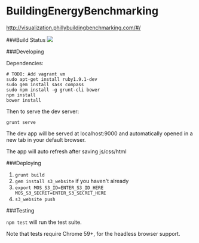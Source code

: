 BuildingEnergyBenchmarking
==========================

http://visualization.phillybuildingbenchmarking.com/#/

###Build Status
[![](https://travis-ci.org/azavea/mos-energy-benchmark.svg?branch=develop)](https://travis-ci.org/azavea/mos-energy-benchmark)

###Developing

Dependencies:
```
# TODO: Add vagrant vm
sudo apt-get install ruby1.9.1-dev
sudo gem install sass compass
sudo npm install -g grunt-cli bower
npm install
bower install
```

Then to serve the dev server:
```
grunt serve
```

The dev app will be served at localhost:9000 and automatically opened in a new tab in your default browser.

The app will auto refresh after saving js/css/html

###Deploying

1. `grunt build`
2. `gem install s3_website` if you haven't already
3. `export MOS_S3_ID=ENTER_S3_ID_HERE MOS_S3_SECRET=ENTER_S3_SECRET_HERE`
4. `s3_website push`


###Testing

`npm test` will run the test suite.

Note that tests require Chrome 59+, for the headless browser support.

